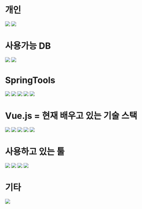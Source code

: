 # 개인
<img src="https://img.shields.io/badge/Instagram-E4405F?style=for-the-badge&logo=Instagram&logoColor=white"/>
<img src="https://img.shields.io/badge/Gmail-EA4335?style=for-the-badge&logo=Gmail&logoColor=white">

# 사용가능 DB
<img src="https://img.shields.io/badge/MySQL-4479A1?style=for-the-badge&logo=MySQL&logoColor=white"/>
<img src="https://img.shields.io/badge/Oracle-F80000?style=for-the-badge&logo=Oracle&logoColor=white"/>

# SpringTools
<img src="https://img.shields.io/badge/Gradle-02303A?style=for-the-badge&logo=Gradle&logoColor=white"/>
<img src="https://img.shields.io/badge/Bootstrap-7952B3?style=for-the-badge&logo=Bootstrap&logoColor=white"/>
<img src="https://img.shields.io/badge/SpringBoot-6DB33F?style=for-the-badge&logo=SpringBoot&logoColor=white"/>
<img src="https://img.shields.io/badge/Apache Tomcat-F8DC75?style=for-the-badge&logo=ApacheTomcat&logoColor=white"/>
<img src="https://img.shields.io/badge/spring-6DB33F?style=for-the-badge&logo=spring&logoColor=white">






# Vue.js = 현재 배우고 있는 기술 스택
<img src="https://img.shields.io/badge/JavaScript-F7DF1E?style=for-the-badge&logo=JavaScript&logoColor=white"/>
<img src="https://img.shields.io/badge/vue.js-4FC08D?style=for-the-badge&logo=vue.js&logoColor=white">
<img src="https://img.shields.io/badge/HTML5-E34F26?style=for-the-badge&logo=HTML5&logoColor=white"/>
<img src="https://img.shields.io/badge/CSS3-1572B6?style=for-the-badge&logo=CSS3&logoColor=white"/>
<img src="https://img.shields.io/badge/jQuery-0769AD?style=for-the-badge&logo=jQuery&logoColor=white"/>

# 사용하고 있는 툴 
<img src="https://img.shields.io/badge/Eclipse-2C2255?style=for-the-badge&logo=Eclipse IDE&logoColor=white">
<img src="https://img.shields.io/badge/GitHub-181717?style=for-the-badge&logo=GitHub&logoColor=white"/>
<img src="https://img.shields.io/badge/STS-6DB33F?style=for-the-badge&logo=Spring&logoColor=white"/>
<img src="https://img.shields.io/badge/Visual Studio-5C2D91?style=for-the-badge&logo=Visual Studio&logoColor=white"/>

# 기타
<img src="https://img.shields.io/badge/git-F05032?style=for-the-badge&logo=git&logoColor=white">

